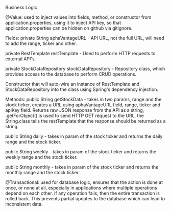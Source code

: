 Business Logic

@Value: used to inject values into fields, method, or constructor from application.properties, using it to inject API key,
so that application.properties can be hidden on github via gitignore.

Fields:
private String aphaVantageURL - API URL, not the full URL, will need to add the range, ticker and other.

private RestTemplate restTemplate - Used to perform HTTP requests to external API's.

private StockDataRepository stockDataRepository - Repository class, which provides access to the database to perform CRUD operations.

Constructor that will auto-wire an instance of RestTemplate and StockDataRepository into the class using Spring's dependency injection.

Methods:
public String getStockData - takes in two params, range and the stock ticker, creates a URL using aphaVantageURL field, range, ticker and apiKey field.
Returns raw JSON response from the API as a string, .getForObject() is used to send HTTP GET request to the URL, 
the String.class tells the restTemplate that the response should be returned as a string.

public String daily - takes in param of the stock ticker and returns the daily range and the stock ticker.

public String weekly - takes in param of the stock ticker and returns the weekly range and the stock ticker.

public String monthly - takes in param of the stock ticker and returns the monthly range and the stock ticker.

@Transactional: used for database logic, ensures that the action is done at once, or none at all, especially in applications where multiple operations depend on each other. 
If any operation fails, then the entire transaction is rolled back. This prevents partial updates to the database which can lead to inconsistent data. 

